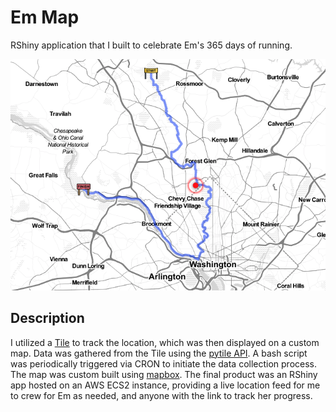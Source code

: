 # Em Map
RShiny application that I built to celebrate Em's 365 days of running.

![alt text](https://github.com/andGarc/em_map/blob/main/docs/imgs/map_sample.png?raw=true)

## Description
I utilized a [Tile](https://www.tile.com/en-us) to track the location, which was then displayed on a custom map. Data was gathered from the Tile using the [pytile API](https://github.com/bachya/pytile). A bash script was periodically triggered via CRON to initiate the data collection process. The map was custom built using [mapbox](https://www.mapbox.com). The final product was an RShiny app hosted on an AWS ECS2 instance, providing a live location feed for me to crew for Em as needed, and anyone with the link to track her progress. 
